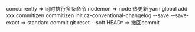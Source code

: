 concurrently => 同时执行多条命令
nodemon => node 热更新
yarn global add xxx
commitizen commitizen init cz-conventional-changelog --save --save-exact => standard commit
git reset --soft HEAD^ => 撤回commit